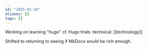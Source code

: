 ```yaml
---
id: "2025-02-10"
aliases: []
tags: []
---
```


Working on learning "hugo" cf. Hugo trials :technical:  [[technology]]

Shifted to returning to seeing if MkDocs would be rich enough.


